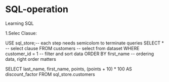 # SQL-operation
Learning SQL

1.Selec Clasue:

USE sql_store;-- each step needs semicolom to terminate queries
SELECT * -- select clause
FROM customers -- select from dataset
WHERE customer_id = 1 -- filter and sort data
ORDER BY first_name -- ordering data, right order matters

SELECT 
    last_name, 
    first_name, 
    points,
    (points + 10) * 100 AS discount_factor
FROM sql_store.customers
